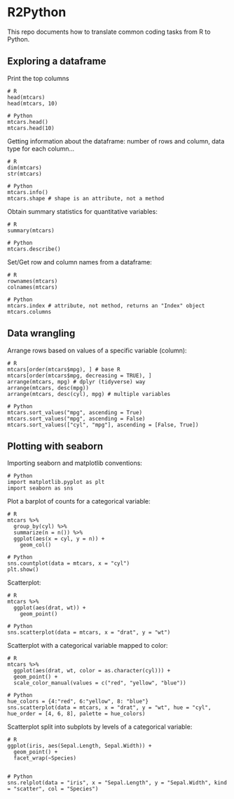 # R2Python

This repo documents how to translate common coding tasks from R to Python.


## Exploring a dataframe

Print the top columns

```
# R
head(mtcars)
head(mtcars, 10)

# Python
mtcars.head()
mtcars.head(10)
```

Getting information about the dataframe: number of rows and column, data type for each column...

```
# R
dim(mtcars)
str(mtcars)

# Python
mtcars.info()
mtcars.shape # shape is an attribute, not a method
```

Obtain summary statistics for quantitative variables:

```
# R
summary(mtcars)

# Python
mtcars.describe()
```

Set/Get row and column names from a dataframe:

```
# R
rownames(mtcars)
colnames(mtcars)

# Python
mtcars.index # attribute, not method, returns an "Index" object
mtcars.columns
```

## Data wrangling

Arrange rows based on values of a specific variable (column):

```
# R
mtcars[order(mtcars$mpg), ] # base R
mtcars[order(mtcars$mpg, decreasing = TRUE), ]
arrange(mtcars, mpg) # dplyr (tidyverse) way
arrange(mtcars, desc(mpg))
arrange(mtcars, desc(cyl), mpg) # multiple variables

# Python
mtcars.sort_values("mpg", ascending = True)
mtcars.sort_values("mpg", ascending = False)
mtcars.sort_values(["cyl", "mpg"], ascending = [False, True])
```

## Plotting with seaborn

Importing seaborn and matplotlib conventions:

```
# Python
import matplotlib.pyplot as plt
import seaborn as sns
```

Plot a barplot of counts for a categorical variable:

```
# R
mtcars %>%
  group_by(cyl) %>%
  summarize(n = n()) %>%
  ggplot(aes(x = cyl, y = n)) +
    geom_col()

# Python
sns.countplot(data = mtcars, x = "cyl")
plt.show()
```

Scatterplot:

```
# R
mtcars %>%
  ggplot(aes(drat, wt)) +
    geom_point()

# Python
sns.scatterplot(data = mtcars, x = "drat", y = "wt")
```

Scatterplot with a categorical variable mapped to color:

```
# R
mtcars %>%
  ggplot(aes(drat, wt, color = as.character(cyl))) +
  geom_point() +
  scale_color_manual(values = c("red", "yellow", "blue"))

# Python
hue_colors = {4:"red", 6:"yellow", 8: "blue"}
sns.scatterplot(data = mtcars, x = "drat", y = "wt", hue = "cyl", hue_order = [4, 6, 8], palette = hue_colors)
```

Scatterplot split into subplots by levels of a categorical variable:

```
# R
ggplot(iris, aes(Sepal.Length, Sepal.Width)) +
  geom_point() +
  facet_wrap(~Species)


# Python
sns.relplot(data = "iris", x = "Sepal.Length", y = "Sepal.Width", kind = "scatter", col = "Species")
```



